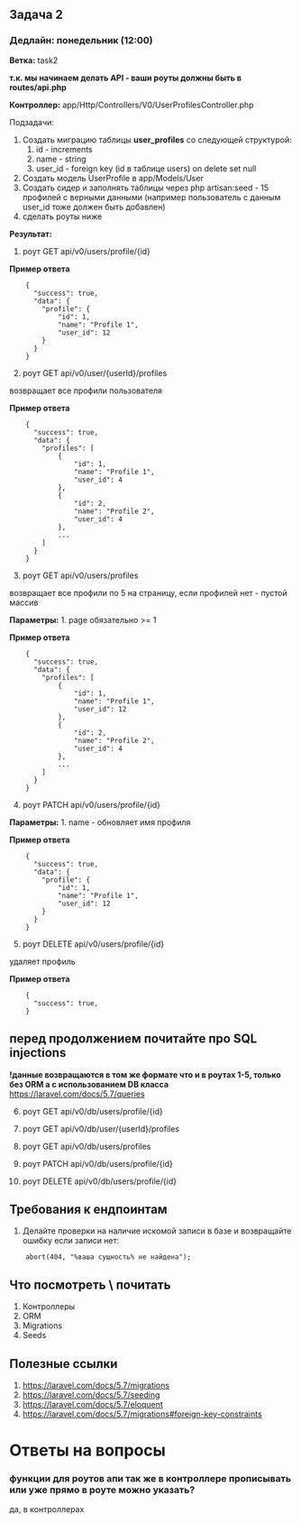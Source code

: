 ## Задача 2
### Дедлайн: понедельник (12:00)

**Ветка:** task2

**т.к. мы начинаем делать API - ваши роуты должны быть в routes/api.php**

**Контроллер:** app/Http/Controllers/V0/UserProfilesController.php

Подзадачи:
1.  Создать миграцию таблицы **user_profiles** со следующей структурой:
    1. id - increments
    2. name - string
    3. user_id - foreign key (id в таблице users) on delete set null
2. Создать модель UserProfile в app/Models/User
3. Создать сидер и заполнять таблицы через php artisan:seed - 15 профилей с верными данными (например пользователь с данным user_id тоже должен быть добавлен)
4. сделать роуты ниже

**Результат:**
1.  роут GET api/v0/users/profile/{id}

**Пример ответа**
```
    {
      "success": true,
      "data": {
        "profile": {
            "id": 1,
            "name": "Profile 1",
            "user_id": 12
        }
      }
    }
```

2.  роут GET api/v0/user/{userId}/profiles

возвращает все профили пользователя

**Пример ответа**
```
    {
      "success": true,
      "data": {
        "profiles": [
            {
                "id": 1,
                "name": "Profile 1",
                "user_id": 4
            },
            {
                "id": 2,
                "name": "Profile 2",
                "user_id": 4
            },
            ...
        ]
      }
    }
```

3.  роут GET api/v0/users/profiles

возвращает все профили по 5 на страницу, если профилей нет - пустой массив

**Параметры:**
    1. page обязательно >= 1

**Пример ответа**
```
    {
      "success": true,
      "data": {
        "profiles": [
            {
                "id": 1,
                "name": "Profile 1",
                "user_id": 12
            },
            {
                "id": 2,
                "name": "Profile 2",
                "user_id": 4
            },
            ...
        ]
      }
    }
```

4.  роут PATCH api/v0/users/profile/{id}

**Параметры:**
    1. name - обновляет имя профиля

**Пример ответа**
```
    {
      "success": true,
      "data": {
        "profile": {
            "id": 1,
            "name": "Profile 1",
            "user_id": 12
        }
      }
    }
```

5.  роут DELETE api/v0/users/profile/{id}

удаляет профиль

**Пример ответа**
```
    {
      "success": true,
    }
```

## перед продолжением почитайте про SQL injections
**!данные возвращаются в том же формате что и в роутах 1-5, только без ORM а с использованием DB класса**
https://laravel.com/docs/5.7/queries

6.  роут GET api/v0/db/users/profile/{id}

7.  роут GET api/v0/db/user/{userId}/profiles

8.  роут GET api/v0/db/users/profiles

9.  роут PATCH api/v0/db/users/profile/{id}

10.  роут DELETE api/v0/db/users/profile/{id}


## Требования к ендпоинтам

1. Делайте проверки на наличие искомой записи в базе и возвращайте ошибку если записи нет:
```
    abort(404, "%ваша сущность% не найдена");
```

## Что посмотреть \ почитать
1.  Контроллеры
2.  ORM
3.  Migrations
4.  Seeds

## Полезные ссылки
1.  https://laravel.com/docs/5.7/migrations
2.  https://laravel.com/docs/5.7/seeding
3.  https://laravel.com/docs/5.7/eloquent
4.  https://laravel.com/docs/5.7/migrations#foreign-key-constraints


# Ответы на вопросы
### функции для роутов апи так  же в контроллере прописывать или уже прямо в роуте можно указать?
да, в контроллерах

